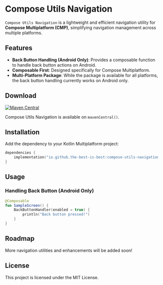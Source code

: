 # Compose Utils Navigation

`Compose Utils Navigation` is a lightweight and efficient navigation utility for **Compose
Multiplatform (CMP)**, simplifying navigation management across multiple platforms.

## Features

- **Back Button Handling (Android Only)**: Provides a composable function to handle back button
  actions on Android.
- **Composable First**: Designed specifically for Compose Multiplatform.
- **Multi-Platform Package**: While the package is available for all platforms, the back button
  handling currently works on Android only.

## Download

[![Maven Central](https://img.shields.io/maven-central/v/io.github.the-best-is-best/compose-utils-navigation)](https://central.sonatype.com/artifact/io.github.the-best-is-best/compose-utils-navigation)

Compose Utils Navigation is available on `mavenCentral()`.

## Installation

Add the dependency to your Kotlin Multiplatform project:

```kotlin
dependencies {
    implementation("io.github.the-best-is-best:compose-utils-navigation:<latest-version>")
}
```

## Usage

### Handling Back Button (Android Only)

```kotlin
@Composable
fun SampleScreen() {
    BackButtonHandler(enabled = true) {
        println("Back button pressed!")
    }
}
```

## Roadmap

More navigation utilities and enhancements will be added soon!

## License

This project is licensed under the MIT License.
